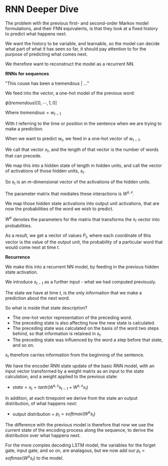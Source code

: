 # RNN Deeper Dive

The problem with the previous first- and second-order Markov model formulations, and their FNN equivalents, is that they look at a fixed history to predict what happens next.

We want the history to be variable, and learnable, so the model can decide what part of what it has seen so far, it should pay attention to for the purpose of predicting what comes next.

We therefore want to reconstruct the model as a recurrent NN.

**RNNs for sequences**

"This couse has been a tremendous | ..."

We feed into the vector, a one-hot model of the previous word:

$\phi(tremendous) [0, ⋯, 1, 0]$

Where $tremendous = w_{t-1}$

With $t$ referring to the time or position in the sentence when we are trying to make a prediction.

When we want to predict $w_t$, we feed in a one-hot vector of $w_{t-1}$.

We call that vector $x_t$, and the length of that vector is the number of words that can precede.

We map this into a hidden state of length m hidden units, and call the vector of activations of those hidden units, $s_t$.

So $s_t$ is an $m$-dimensional vector of the activations of the hidden units.

The parameter matrix that mediates these interactions is $W^{s,x}$.

We map those hidden state activations into output unit activations, that are now the probabilities of the word we wish to predict.

$W^o$ denotes the parameters for the matrix that transforms the $s_t$ vector into probabilities.

As a result, we get a vector of values $P_t$, where each coordinate of this vector is the value of the output unit, the probability of a particular word that would come next at time $t$.

**Recurrence**

We make this into a recurrent NN model, by feeding in the previous hidden state activation.

We introduce $s_{t-1}$ as a further input - what we had computed previously.

The state we have at time $t$, is the only information that we make a prediction about the next word.

So what is inside that state description?

- The one-hot vector representation of the preceding word.
- The preceding state is also affecting how the new state is calculated.
- The preceding state was calculated on the basis of the word two steps behind, so that information is retained in $s_t$.
- The preceding state was influenced by the word a step before that state, and so on.

$s_t$ therefore carries information from the beginning of the sentence.

We have the encoder RNN state update of the basic RNN model, with an input vector transformed by a weight matrix as an input to the state calculation, and a weight applied to the previous state:

- $state = s_t = tanh(W^{s,s}s_{t-1} + W^{s,x} x_t)$

In addition, at each timepoint we derive from the state an output distribution, of what happens next:

- output distribution = $p_t = softmax(W^o s_t)$

The difference with the previous model is therefore that now we use the current state of the encoding process along the sequence, to derive the distribution over what happens next.

For the more complex decoding LSTM model, the variables for the forget gate, input gate, and so on, are analagous, but we now add our $p_t = softmax(W^o s_t)$ to the model.
